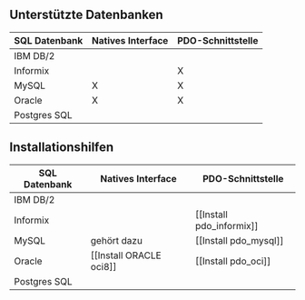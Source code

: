 
## Unterstützte Datenbanken

| SQL Datenbank  | Natives Interface | PDO-Schnittstelle |
| ------------- | ------------------ | ----------------- |
| IBM DB/2      |                    |                   |
| Informix      |                    |         X         |
| MySQL         |          X         |         X         |
| Oracle        |          X         |         X         |
| Postgres SQL  |                    |                   |

## Installationshilfen

| SQL Datenbank  | Natives Interface        | PDO-Schnittstelle        |
| -------------- | ------------------------ | -------------------------|
| IBM DB/2       |                          |                          |
| Informix       |                          | [[Install pdo_informix]] |
| MySQL          | gehört dazu              | [[Install pdo_mysql]]    |
| Oracle         | [[Install ORACLE oci8]]  | [[Install pdo_oci]]      |
| Postgres SQL   |                          |                          |

